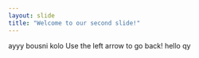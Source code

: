 ```yaml
---
layout: slide
title: "Welcome to our second slide!"
---
```

ayyy bousni kolo
Use the left arrow to go back!
hello qy
